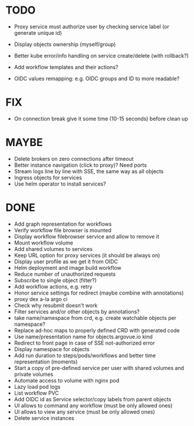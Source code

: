 # TODO

* Proxy service must authorize user by checking service label (or generate unique id)
* Display objects ownership (myself/group)
* Better kube error/info handling on service create/delete (with rollback?)

* Add workflow templates and their actions?
* OIDC values remapping: e.g. OIDC groups and ID to more readable?

# FIX

* On connection break give it some time (10-15 seconds) before clean up

# MAYBE

* Delete brokers on zero connections after timeout
* Better instance navigation (click to proxy)? Need ports
* Stream logs line by line with SSE, the same way as all objects
* Ingress objects for services
* Use helm operator to install services?

# DONE

* Add graph representation for workflows
* Verify workflow file browser is mounted
* Display workflow filebrowser service and allow to remove it
* Mount workflow volume
* Add shared volumes to services
* Keep URL option for proxy services (it should be always on)
* Display user profile as we get it from OIDC
* Helm deployment and image build workflow
* Reduce number of unauthorized requests
* Subscribe to single object (filter?)
* Add workflow actions, e.g. retry
* Honor service settings for redirect (maybe combine with annotations)
* proxy dex a-la argo ci
* Check why resubmit doesn't work
* Filter services and/or other objects by annotations?
* take name/namespace from crd, e.g. create watchable objects per namespace?
* Replace ad-hoc maps to properly defined CRD with generated code
* Use name/presentation name for objects.argovue.io kind
* Redirect to front page in case of SSE not-authorized error
* Display namespace for objects
* Add run duration to steps/pods/workflows and better time representation (moments)
* Start a copy of pre-defined service per user with shared volumes and private volumes
* Automate access to volume with nginx pod
* Lazy load pod logs
* List workflow PVC
* Add OIDC id as Service selector/copy labels from parent objects
* UI allows to command any workflow (must be only allowed ones)
* UI allows to view any service (must be only allowed ones)
* Delete service instances
